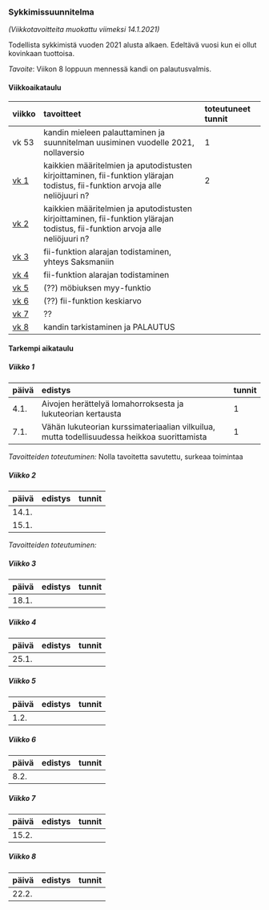 ### Sykkimissuunnitelma

*(Viikkotavoitteita muokattu viimeksi 14.1.2021)*

Todellista sykkimistä vuoden 2021 alusta alkaen. Edeltävä vuosi kun ei ollut kovinkaan tuottoisa.

*Tavoite*: Viikon 8 loppuun mennessä kandi on palautusvalmis.

#### Viikkoaikataulu

| viikko | tavoitteet | toteutuneet tunnit |
| :------| :----------| :------|
| vk 53 | kandin mieleen palauttaminen ja suunnitelman uusiminen vuodelle 2021, nollaversio | 1 |
| [vk 1](#Viikko-1) | kaikkien määritelmien ja aputodistusten kirjoittaminen, fii-funktion ylärajan todistus, fii-funktion arvoja alle neliöjuuri n? | 2 |
| [vk 2](#Viikko-2) | kaikkien määritelmien ja aputodistusten kirjoittaminen, fii-funktion ylärajan todistus, fii-funktion arvoja alle neliöjuuri n? |  |
| [vk 3](#Viikko-3) | fii-funktion alarajan todistaminen, yhteys Saksmaniin |  |
| [vk 4](#Viikko-4) | fii-funktion alarajan todistaminen |  |
| [vk 5](#Viikko-5) | (??) möbiuksen myy-funktio | |
| [vk 6](#Viikko-6) | (??) fii-funktion keskiarvo | |
| [vk 7](#Viikko-7) | ?? | |
| [vk 8](#Viikko-8) | kandin tarkistaminen ja PALAUTUS | |

#### Tarkempi aikataulu

##### Viikko 1

| päivä | edistys | tunnit |
| :-----| :-------| :------|
| 4.1. | Aivojen herättelyä lomahorroksesta ja lukuteorian kertausta | 1 |
| 7.1. | Vähän lukuteorian kurssimateriaalian vilkuilua, mutta todellisuudessa heikkoa suorittamista | 1 |

*Tavoitteiden toteutuminen:* Nolla tavoitetta savutettu, surkeaa toimintaa

##### Viikko 2

| päivä | edistys | tunnit |
| :-----| :-------| :------|
| 14.1. |  |  |
| 15.1. |  |  |

*Tavoitteiden toteutuminen:*

##### Viikko 3

| päivä | edistys | tunnit |
| :-----| :-------| :------|
| 18.1. |  |  |

##### Viikko 4

| päivä | edistys | tunnit |
| :-----| :-------| :------|
| 25.1. |  |  |

##### Viikko 5

| päivä | edistys | tunnit |
| :-----| :-------| :------|
| 1.2. |  |  |

##### Viikko 6

| päivä | edistys | tunnit |
| :-----| :-------| :------|
| 8.2. |  |  |

##### Viikko 7

| päivä | edistys | tunnit |
| :-----| :-------| :------|
| 15.2. |  |  |

##### Viikko 8

| päivä | edistys | tunnit |
| :-----| :-------| :------|
| 22.2. |  |  |
